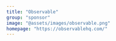 ```yaml
---
title: "Observable"
group: "sponsor"
image: "@assets/images/observable.png"
homepage: "https://observablehq.com/"
---
```

